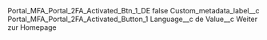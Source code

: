 <?xml version="1.0" encoding="UTF-8"?>
<CustomMetadata xmlns="http://soap.sforce.com/2006/04/metadata" xmlns:xsi="http://www.w3.org/2001/XMLSchema-instance" xmlns:xsd="http://www.w3.org/2001/XMLSchema">
    <label>Portal_MFA_Portal_2FA_Activated_Btn_1_DE</label>
    <protected>false</protected>
    <values>
        <field>Custom_metadata_label__c</field>
        <value xsi:type="xsd:string">Portal_MFA_Portal_2FA_Activated_Button_1</value>
    </values>
    <values>
        <field>Language__c</field>
        <value xsi:type="xsd:string">de</value>
    </values>
    <values>
        <field>Value__c</field>
        <value xsi:type="xsd:string">Weiter zur Homepage</value>
    </values>
</CustomMetadata>
